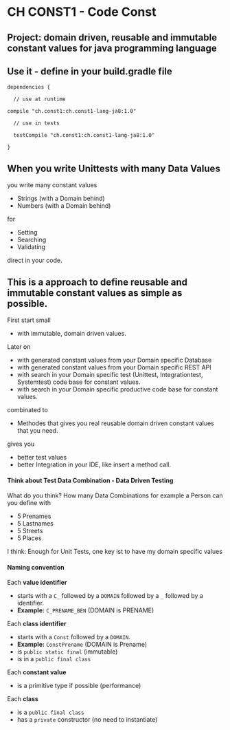 # CH CONST1 - Code Const

## Project: domain driven, reusable and immutable constant values for java programming language

## Use it - define in your build.gradle file

`dependencies {`

`  // use at runtime`

`compile "ch.const1:ch.const1-lang-ja8:1.0"`

`  // use in tests`

`  testCompile "ch.const1:ch.const1-lang-ja8:1.0"`

`}`

## When you write Unittests with many Data Values

you write many constant values

- Strings (with a Domain behind)
- Numbers (with a Domain behind)

for

- Setting
- Searching
- Validating

direct in your code.

## This is a approach to define reusable and immutable constant values as simple as possible.

First start small

- with immutable, domain driven values.

Later on

- with generated constant values from your Domain specific Database
- with generated constant values from your Domain specific REST API
- with search in your Domain specific test (Unittest, Integrationtest, Systemtest) code base for constant values.
- with search in your Domain specific productive code base for constant values.

combinated to

- Methodes that gives you real reusable domain driven constant values that you need.

gives you

- better test values
- better Integration in your IDE, like insert a method call.

#### Think about Test Data Combination - Data Driven Testing

What do you think? How many Data Combinations for example a Person can you define with

- 5 Prenames
- 5 Lastnames
- 5 Streets
- 5 Places

I think: Enough for Unit Tests, one key ist to have my domain specific values

#### Naming convention

Each **value identifier**

- starts with a `C_` followed by a `DOMAIN` followed by a `_` followed by a identifier.
- **Example:** `C_PRENAME_BEN` (DOMAIN is PRENAME)

Each **class identifier**

- starts with a `Const` followed by a `DOMAIN`.
- **Example:** `ConstPrename` (DOMAIN is Prename)
- is `public static final` (immutable)
- is in a `public final class`

Each **constant value**

- is a primitive type if possible (performance)

Each **class**

- is a `public final class`
- has a `private` constructor (no need to instantiate)
